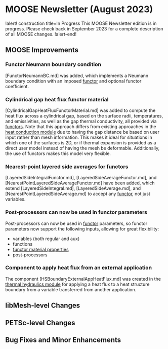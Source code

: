 # MOOSE Newsletter (August 2023)

!alert! construction title=In Progress
This MOOSE Newsletter edition is in progress. Please check back in September 2023
for a complete description of all MOOSE changes.
!alert-end!

## MOOSE Improvements

### Functor Neumann boundary condition

[FunctorNeumannBC.md] was added, which implements a Neumann boundary condition
with an imposed [functor](Functors/index.md) and optional functor coefficient.

### Cylindrical gap heat flux functor material

[CylindricalGapHeatFluxFunctorMaterial.md] was added to compute the heat flux
across a cylindrical gap, based on the surface radii, temperatures, and emissivities,
as well as the gap thermal conductivity, all provided via [functors](Functors/index.md). Note that this
approach differs from existing approaches in the [heat conduction module](modules/heat_conduction/index.md)
due to having the gap distance be based on user input rather than mesh information.
This makes it ideal for situations in which one of the surfaces is 2D, or if
thermal expansion is provided as a direct user model instead of having the mesh
be deformable. Additionally, the use of functors makes this model very flexible.

### Nearest-point layered side averages for functors

[LayeredSideIntegralFunctor.md], [LayeredSideAverageFunctor.md], and
[NearestPointLayeredSideAverageFunctor.md] have been added, which extend
[LayeredSideIntegral.md], [LayeredSideAverage.md], and
[NearestPointLayeredSideAverage.md] to accept any [functor](Functors/index.md),
not just variables.

### Post-processors can now be used in functor parameters

Post-processors can now be used in [functor](Functors/index.md) parameters, so functor
parameters now support the following inputs, allowing for great flexibility:

- variables (both regular and aux)
- functions
- [functor material properties](FunctorMaterials/index.md)
- post-processors

### Component to apply heat flux from an external application

The component [HSBoundaryExternalAppHeatFlux.md] was created in the
[thermal hydraulics module](modules/thermal_hydraulics/index.md) for applying
a heat flux to a heat structure boundary from a variable transferred from
another application.

## libMesh-level Changes

## PETSc-level Changes

## Bug Fixes and Minor Enhancements
